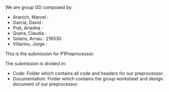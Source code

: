 We are group GD composed by:
  - Aranich, Marcel   : 
  - García, David     :
  - Prat, Ariadna     :
  - Quera, Claudia    :
  - Solans, Arnau     : 216530
  - Villarino, Jorge  :
    
This is the submission for P1Preprocessor.

The submission is divided in:
  - Code: Folder which contains all code and headers for our preprocessor.
  - Documentation: Folder which contains the group worksheet and design document of our preprocessor.
